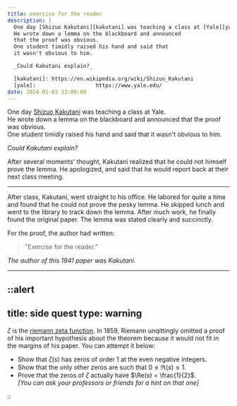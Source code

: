 ```yaml
---
title: exercise for the reader
description: |
  One day [Shizuo Kakutani][kakutani] was teaching a class at [Yale][yale].  
  He wrote down a lemma on the blackboard and announced
  that the proof was obvious.  
  One student timidly raised his hand and said that
  it wasn't obvious to him.

  _Could Kakutani explain?_

  [kakutani]: https://en.wikipedia.org/wiki/Shizuo_Kakutani
  [yale]:                   https://www.yale.edu/  
date: 2024-01-03 23:00:00
---
```


One day [Shizuo Kakutani][kakutani] was teaching a class at Yale.  
He wrote down a lemma on the blackboard and announced
that the proof was obvious.  
One student timidly raised his hand and said that
it wasn't obvious to him.

_Could Kakutani explain?_

After several moments' thought, Kakutani realized that he could not himself prove the lemma. He apologized, and said that he would report back at their next class meeting.

---

After class, Kakutani, went straight to his office.
He labored for quite a time and found that he could not
prove the pesky lemma. He skipped lunch and went to the library
to track down the lemma.
After much work, he finally found the original paper.
The lemma was stated clearly and succinctly.

For the proof, the author had written:

> "Exercise for the reader."

_The author of this 1941 paper was Kakutani._

---

::alert
---
title: side quest
type: warning
---

$\zeta$ is the [riemann zeta function][riemann-zeta-function].
In $1859$, Riemann unqittingly omitted a proof of his important hypothesis
about the theorem because it would not fit in the margins of his paper.
You can attempt it below:

- Show that $\zeta(s)$ has zeros of order $1$ at the
  even negative integers.
- Show that the only other zeros are such that
  $0 \le \Re(s) \le 1$.
- Prove that the zeros of $\zeta$ actually have $\Re(s) = \frac{1}{2}$.  
  _\[You can ask your professors or friends for a hint on that one\]_

::


[kakutani]:               https://en.wikipedia.org/wiki/Shizuo_Kakutani
[riemann-zeta-function]:  /math/2023-02-riemann-zeta-properties
[yale]:                   https://www.yale.edu/  
